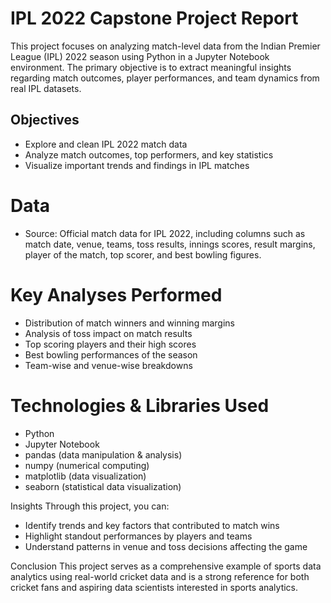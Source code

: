 # IPL 2022 Capstone Project Report

This project focuses on analyzing match-level data from the Indian Premier League (IPL) 2022 season using Python in a Jupyter Notebook environment. The primary objective is to extract meaningful insights regarding match outcomes, player performances, and team dynamics from real IPL datasets.


## Objectives
* Explore and clean IPL 2022 match data
* Analyze match outcomes, top performers, and key statistics
* Visualize important trends and findings in IPL matches

# Data
* Source: Official match data for IPL 2022, including columns such as match date, venue, teams, toss results, innings scores, result margins, player of the match, top scorer, and best bowling figures.

# Key Analyses Performed
* Distribution of match winners and winning margins
* Analysis of toss impact on match results
* Top scoring players and their high scores
* Best bowling performances of the season
* Team-wise and venue-wise breakdowns

# Technologies & Libraries Used
* Python
* Jupyter Notebook
* pandas (data manipulation & analysis)
* numpy (numerical computing)
* matplotlib (data visualization)
* seaborn (statistical data visualization)

Insights
Through this project, you can:
* Identify trends and key factors that contributed to match wins
* Highlight standout performances by players and teams
* Understand patterns in venue and toss decisions affecting the game

Conclusion
This project serves as a comprehensive example of sports data analytics using real-world cricket data and is a strong reference for both cricket fans and aspiring data scientists interested in sports analytics.

